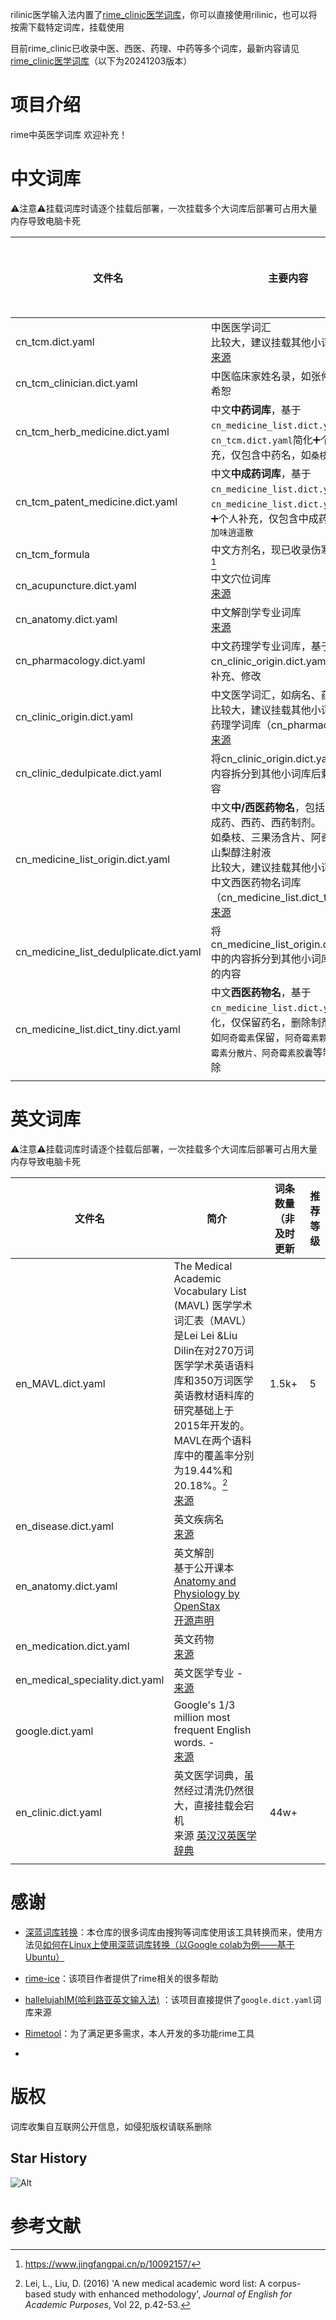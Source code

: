 rilinic医学输入法内置了[rime_clinic医学词库](https://github.com/whitewatercn/rime_clinic)，你可以直接使用rilinic，也可以将按需下载特定词库，挂载使用

目前rime_clinic已收录中医、西医、药理、中药等多个词库，最新内容请见[rime_clinic医学词库](https://github.com/whitewatercn/rime_clinic)（以下为20241203版本）

# 项目介绍

rime中英医学词库 欢迎补充！

# 中文词库

⚠️注意⚠️挂载词库时请逐个挂载后部署，一次挂载多个大词库后部署可占用大量内存导致电脑卡死

| 文件名                                     | 主要内容                                                                                                                                                                             | 词条数量（非及时更新 | 推荐等级 |
| --------------------------------------- | -------------------------------------------------------------------------------------------------------------------------------------------------------------------------------- | ---------- | ---- |
| cn_tcm.dict.yaml                        | 中医医学词汇<br />比较大，建议挂载其他小词库<br />[来源](https://pinyin.sogou.com/dict/detail/index/2739)                                                                                             |            |      |
| cn_tcm_clinician.dict.yaml              | 中医临床家姓名录，如张仲景，胡希恕                                                                                                                                                                |            |      |
| cn_tcm_herb_medicine.dict.yaml          | 中文**中药词库**，基于`cn_medicine_list.dict.yaml`和`cn_tcm.dict.yaml`简化➕个人补充，仅包含中药名，如`桑枝`                                                                                                 |            |      |
| cn_tcm_patent_medicine.dict.yaml        | 中文**中成药词库**，基于`cn_medicine_list.dict.yaml`和`cn_medicine_list.dict.yaml`简化➕个人补充，仅包含中成药名，如`加味逍遥散`                                                                                  |            |      |
| cn_tcm_formula                          | 中文方剂名，现已收录伤寒论全方  [^2]                                                                                                                                                                |            |      |
| cn_acupuncture.dict.yaml                | 中文穴位词库<br /> [来源](https://pinyin.sogou.com/dict/detail/index/75844)                                                                                                              |            |      |
| cn_anatomy.dict.yaml                    | 中文解剖学专业词库<br />[来源](https://pinyin.sogou.com/dict/detail/index/79098)                                                                                                            | 6k+        |      |
| cn_pharmacology.dict.yaml               | 中文药理学专业词库，基于cn_clinic_origin.dict.yaml简化、补充、修改                                                                                                                                   |            |      |
| cn_clinic_origin.dict.yaml              | 中文医学词汇，如病名、药物名，比较大，建议挂载其他小词库，如药理学词库（cn_pharmacology）<br />[来源](https://pinyin.sogou.com/dict/detail/index/15125)                                                                 | 90k+       |      |
| cn_clinic_dedulpicate.dict.yaml         | 将cn_clinic_origin.dict.yaml中的内容拆分到其他小词库后剩余的内容                                                                                                                                    |            |      |
| cn_medicine_list_origin.dict.yaml       | 中文**中/西医药物名**，包括中药，中成药、西药、西药制剂。<br />如桑枝、三果汤含片、阿奇霉素、山梨醇注射液<br />比较大，建议挂载其他小词库，如中文西医药物名词库（cn_medicine_list.dict_tiny）<br />[来源](https://pinyin.sogou.com/dict/detail/index/20666) | 4.9k+      | 4    |
| cn_medicine_list_dedulplicate.dict.yaml | 将cn_medicine_list_origin.dict.yaml中的内容拆分到其他小词库后剩余的内容                                                                                                                             |            |      |
| cn_medicine_list.dict_tiny.dict.yaml    | 中文**西医药物名**，基于`cn_medicine_list.dict.yaml`简化，仅保留药名，删除制剂名<br />如`阿奇霉素`保留，`阿奇霉素颗粒、阿奇霉素分散片、阿奇霉素胶囊`等制剂名删除                                                                            | 4.8k       | 5    |
|                                         |                                                                                                                                                                                  |            |      |

# 英文词库

⚠️注意⚠️挂载词库时请逐个挂载后部署，一次挂载多个大词库后部署可占用大量内存导致电脑卡死

| 文件名                          | 简介                                                         | 词条数量（非及时更新 | 推荐等级 |
| ------------------------------- | ------------------------------------------------------------ | -------------------- | -------- |
| en_MAVL.dict.yaml               | The Medical Academic Vocabulary List (MAVL) 医学学术词汇表（MAVL）是Lei Lei &Liu Dilin在对270万词医学学术英语语料库和350万词医学英语教材语料库的研究基础上于2015年开发的。 MAVL在两个语料库中的覆盖率分别为19.44%和20.18%。[^1]<br>[来源](https://www.eapfoundation.com/vocab/academic/other/mavl/) | 1.5k+                | 5        |
| en_disease.dict.yaml            | 英文疾病名<br>[来源](https://github.com/CodeSante/medical-wordlist) |                      |          |
| en_anatomy.dict.yaml            | 英文解剖 <br>基于公开课本[Anatomy and Physiology by OpenStax](https://openstax.org/books/anatomy-and-physiology/pages/index) <br>[开源声明](https://openstax.org/books/anatomy-and-physiology/pages/preface) |                      |          |
| en_medication.dict.yaml         | 英文药物<br>[来源](https://github.com/CodeSante/medical-wordlist) |                      |          |
| en_medical_speciality.dict.yaml | 英文医学专业 - <br>[来源](https://github.com/CodeSante/medical-wordlist) |                      |          |
| google.dict.yaml                | Google's 1/3 million most frequent English words. - <br>[来源](http://norvig.com/ngrams/count_1w.txt) |                      |          |
| en_clinic.dict.yaml             | 英文医学词典，虽然经过清洗仍然很大，直接挂载会宕机<br>来源 [英汉汉英医学辞典](https://mdict.org/post/%E8%8B%B1%E6%B1%89%E6%B1%89%E8%8B%B1%E5%8C%BB%E5%AD%A6%E8%BE%9E%E5%85%B8/) | 44w+                 |          |
|                                 |                                                              |                      |          |

# 感谢

- [深蓝词库转换](https://github.com/studyzy/imewlconverter)：本仓库的很多词库由搜狗等词库使用该工具转换而来，使用方法见[如何在Linux上使用深蓝词库转换（以Google colab为例——基于Ubuntu）](https://forum.beginner.center/t/topic/719)

- [rime-ice](https://github.com/iDvel/rime-ice)：该项目作者提供了rime相关的很多帮助

- [hallelujahIM(哈利路亚英文输入法)](https://github.com/dongyuwei/hallelujahIM) ：该项目直接提供了`google.dict.yaml`词库来源
- [Rimetool](https://github.com/whitewatercn/rimetool)：为了满足更多需求，本人开发的多功能rime工具

- 

# 版权

词库收集自互联网公开信息，如侵犯版权请联系删除

## Star History

![Alt](https://repobeats.axiom.co/api/embed/ddc3e1b371f832d3eee829ecaca1266b4bffbc11.svg "Repobeats analytics image")

# 参考文献

[^1]: Lei, L., Liu, D. (2016) 'A new medical academic word list: A corpus-based study with enhanced methodology', _Journal of English for Academic Purposes_, Vol 22, p.42-53.
[^2]: https://www.jingfangpai.cn/p/10092157/
